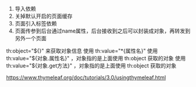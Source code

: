1. 导入依赖
2. 关掉默认开启的页面缓存
3. 页面引入标签依赖
4. 页面传参到后台通过name属性，后台接收到之后可以封装成对象，再转发到另外一个页面

th:object="${}" 来获取对象信息
使用 th:value="*{属性名}"
使用 th:value="${对象.属性名}" ，对象指的是上面使用 th:object 获取的对象
使用 th:value="${对象.get方法}" ，对象指的是上面使用 th:object 获取的对象

https://www.thymeleaf.org/doc/tutorials/3.0/usingthymeleaf.html
